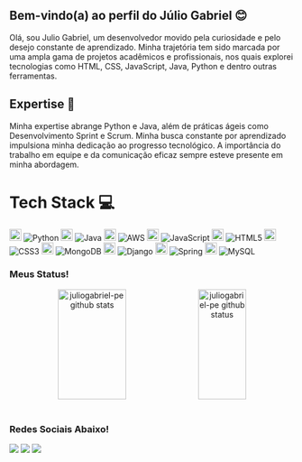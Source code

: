 ## Bem-vindo(a) ao perfil do Júlio Gabriel 😊

Olá, sou Julio Gabriel, um desenvolvedor movido pela curiosidade e pelo desejo constante de aprendizado. Minha trajetória tem sido marcada por uma ampla gama de projetos acadêmicos e profissionais, nos quais explorei tecnologias como HTML, CSS, JavaScript, Java, Python e dentro outras ferramentas.

## Expertise 🚀

Minha expertise abrange Python e Java, além de práticas ágeis como Desenvolvimento Sprint e Scrum. Minha busca constante por aprendizado impulsiona minha dedicação ao progresso tecnológico. A importância do trabalho em equipe e da comunicação eficaz sempre esteve presente em minha abordagem.

# Tech Stack 💻

<a href="https://www.python.org/" title="Python"><img src="https://github.com/get-icon/geticon/raw/master/icons/python.svg" alt="Python" width="21px" height="21px"></a> ![Python](https://img.shields.io/badge/python-3670A0?style=for-the-badge&logo=python&logoColor=ffdd54) <a href="https://www.java.com/" title="Java"><img src="https://github.com/get-icon/geticon/raw/master/icons/java.svg" alt="Java" width="21px" height="21px"></a> ![Java](https://img.shields.io/badge/java-%23ED8B00.svg?style=for-the-badge&logo=openjdk&logoColor=white) <a href="https://aws.amazon.com/" title="AWS"><img src="https://github.com/get-icon/geticon/raw/master/icons/aws.svg" alt="AWS" width="21px" height="21px"></a> ![AWS](https://img.shields.io/badge/AWS-%23FF9900.svg?style=for-the-badge&logo=amazon-aws&logoColor=white) <a href="https://developer.mozilla.org/en-US/docs/Web/JavaScript" title="JavaScript"><img src="https://github.com/get-icon/geticon/raw/master/icons/javascript.svg" alt="JavaScript" width="21px" height="21px"></a> ![JavaScript](https://img.shields.io/badge/javascript-%23323330.svg?style=for-the-badge&logo=javascript&logoColor=%23F7DF1E) <a href="https://www.w3.org/TR/html5/" title="HTML5"><img src="https://github.com/get-icon/geticon/raw/master/icons/html-5.svg" alt="HTML5" width="21px" height="21px"></a> ![HTML5](https://img.shields.io/badge/html5-%23E34F26.svg?style=for-the-badge&logo=html5&logoColor=white) <a href="https://www.w3.org/TR/CSS/" title="CSS3"><img src="https://github.com/get-icon/geticon/raw/master/icons/css-3.svg" alt="CSS3" width="21px" height="21px"></a> ![CSS3](https://img.shields.io/badge/css3-%231572B6.svg?style=for-the-badge&logo=css3&logoColor=white) <a href="https://www.mongodb.org/" title="MongoDB"><img src="https://github.com/get-icon/geticon/raw/master/icons/mongodb-icon.svg" alt="MongoDB" width="21px" height="21px"></a> ![MongoDB](https://img.shields.io/badge/MongoDB-%234ea94b.svg?style=for-the-badge&logo=mongodb&logoColor=white) <a href="https://www.djangoproject.com/" title="Django"><img src="https://github.com/get-icon/geticon/raw/master/icons/django.svg" alt="Django" width="21px" height="21px"></a> ![Django](https://img.shields.io/badge/django-%23092E20.svg?style=for-the-badge&logo=django&logoColor=white)
<a href="https://spring.io/" title="Spring"><img src="https://github.com/get-icon/geticon/raw/master/icons/spring.svg" alt="Spring" width="21px" height="21px"></a> ![Spring](https://img.shields.io/badge/spring-%236DB33F.svg?style=for-the-badge&logo=spring&logoColor=white) <a href="https://dev.mysql.com/" title="MySQL"><img src="https://github.com/get-icon/geticon/raw/master/icons/mysql.svg" alt="MySQL" width="21px" height="21px"></a> ![MySQL](https://img.shields.io/badge/mysql-%2300f.svg?style=for-the-badge&logo=mysql&logoColor=white) 

  ### Meus Status!

</div>
 <div align="center">  
  <img width="49%" height="195px" src="https://github-readme-stats.vercel.app/api?username=juliogabriel-pe&show_icons=true&count_private=true&hide_border=true&title_color=00bfbf&icon_color=00bfbf&text_color=c9d1d9&bg_color=0d1117" alt="juliogabriel-pe github stats" />  
  <img width="41%" height="195px" src="https://github-readme-stats.vercel.app/api/top-langs/?username=juliogabriel-pe&layout=compact&hide_border=true&title_color=00bfbf&text_color=00bfbf&bg_color=0d1117" alt="juliogabriel-pe github status" />
</div>
 
 <br>
 
  ### Redes Sociais Abaixo!
 
<div> 
  <a href = "mailto:juliogabrielti@gmail.com"><img src="https://img.shields.io/badge/-Gmail-%23333?style=for-the-badge&logo=gmail&logoColor=white" target="_blank"></a>
  <a href="https://www.linkedin.com/in/juliogabriel-ti/" target="_blank"><img src="https://img.shields.io/badge/-LinkedIn-%230077B5?style=for-the-badge&logo=linkedin&logoColor=white" target="_blank"></a>
 <a href="https://www.figma.com/proto/YYRMx9OOCK6gBxRzpx88fr/Curriculo?node-id=1-2&scaling=scale-down&page-id=0%3A1&starting-point-node-id=1%3A2" target="_blank"><img src="https://img.shields.io/badge/-Figma-%230077B5?style=for-the-badge&logo=figma&logoColor=white" target="_blank"></a>
</div>
